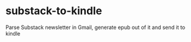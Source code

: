 # substack-to-kindle
Parse Substack newsletter in Gmail, generate epub out of it and send it to kindle
